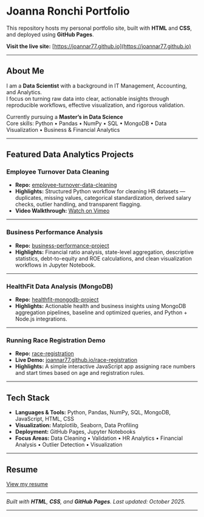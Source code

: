 # Joanna Ronchi Portfolio

This repository hosts my personal portfolio site, built with **HTML** and **CSS**, and deployed using **GitHub Pages**.

**Visit the live site:** [https://joannar77.github.io](https://joannar77.github.io)

---

## About Me
I am a **Data Scientist** with a background in IT Management, Accounting, and Analytics.  
I focus on turning raw data into clear, actionable insights through reproducible workflows, effective visualization, and rigorous validation.  

Currently pursuing a **Master’s in Data Science**  
Core skills: Python • Pandas • NumPy • SQL • MongoDB • Data Visualization • Business & Financial Analytics

---

## Featured Data Analytics Projects

### Employee Turnover Data Cleaning  
- **Repo:** [employee-turnover-data-cleaning](https://github.com/joannar77/employee-turnover-data-cleaning)  
- **Highlights:** Structured Python workflow for cleaning HR datasets — duplicates, missing values, categorical standardization, derived salary checks, outlier handling, and transparent flagging.  
- **Video Walkthrough:** [Watch on Vimeo](https://vimeo.com/1128386953/734a795bc5)

---

### Business Performance Analysis  
- **Repo:** [business-performance-project](https://github.com/joannar77/business-performance-project)  
- **Highlights:** Financial ratio analysis, state-level aggregation, descriptive statistics, debt-to-equity and ROE calculations, and clean visualization workflows in Jupyter Notebook.

---

### HealthFit Data Analysis (MongoDB)  
- **Repo:** [healthfit-mongodb-project](https://github.com/joannar77/healthfit-mongodb-project)  
- **Highlights:** Actionable health and business insights using MongoDB aggregation pipelines, baseline and optimized queries, and Python + Node.js integrations.

---

### Running Race Registration Demo  
- **Repo:** [race-registration](https://github.com/joannar77/race-registration)  
- **Live Demo:** [joannar77.github.io/race-registration](https://joannar77.github.io/race-registration)  
- **Highlights:** A simple interactive JavaScript app assigning race numbers and start times based on age and registration rules.

---

## Tech Stack
- **Languages & Tools:** Python, Pandas, NumPy, SQL, MongoDB, JavaScript, HTML, CSS  
- **Visualization:** Matplotlib, Seaborn, Data Profiling  
- **Deployment:** GitHub Pages, Jupyter Notebooks  
- **Focus Areas:** Data Cleaning • Validation • HR Analytics • Financial Analysis • Outlier Detection • Visualization

---

## Resume
[View my resume](https://joannaronchi.com/home)

---

*Built with **HTML**, **CSS**, and **GitHub Pages**. Last updated: October 2025.*

---
